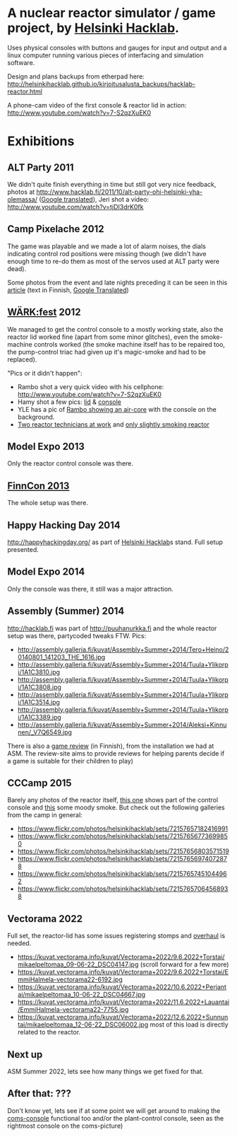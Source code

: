 # A nuclear reactor simulator / game project, by [Helsinki Hacklab][hlab].

Uses physical consoles with buttons and gauges for input and output and a linux computer running various pieces of interfacing and simulation software.

Design and plans backups from etherpad here: http://helsinkihacklab.github.io/kirjoitusalusta_backups/hacklab-reactor.html

A phone-cam video of the first console & reactor lid in action: http://www.youtube.com/watch?v=7-S2qzXuEK0

# Exhibitions

## ALT Party 2011

We didn't quite finish everything in time but still got very nice feedback, photos at http://www.hacklab.fi/2011/10/alt-party-ohi-helsinki-yha-olemassa/ ([Google translated][1]), Jeri shot a video: http://www.youtube.com/watch?v=tjDI3drK0fk

[1]: http://translate.google.com/translate?sl=fi&tl=en&js=n&prev=_t&hl=en&ie=UTF-8&layout=2&eotf=1&u=http%3A%2F%2Fhelsinki.hacklab.fi%2F2011%2F10%2Falt-party-ohi-helsinki-yha-olemassa%2F

## Camp Pixelache 2012

The game was playable and we made a lot of alarm noises, the dials indicating control rod positions were missing though (we didn't have enough time to re-do them as most of the servos used at ALT party were dead).

Some photos from the event and late nights preceding it can be seen in this [article][2] (text in Finnish, [Google Translated][3])

[2]: http://www.mbnet.fi/artikkeli/blogit/mblabra/hacklabin_reaktoripeli_kotitekoinen_t_ernobyl
[3]: http://translate.google.com/translate?hl=en&sl=fi&tl=en&u=http%3A%2F%2Fwww.mbnet.fi%2Fartikkeli%2Fblogit%2Fmblabra%2Fhacklabin_reaktoripeli_kotitekoinen_t_ernobyl

## [WÄRK:fest][wark] 2012

We managed to get the control console to a mostly working state, also the reactor lid worked fine (apart from some minor glitches), even the smoke-machine controls worked (the smoke machine itself has to be
 repaired too, the pump-control triac had given up it's magic-smoke and had to be replaced).

"Pics or it didn't happen":

  * Rambo shot a very quick video with his cellphone: http://www.youtube.com/watch?v=7-S2qzXuEK0
  * Hamy shot a few pics: [lid](http://oh4kpn.1g.fi/kuvat/Demopartyt/WarkFest/2012/20121021-DSC_3592.jpg) & [console](http://oh4kpn.1g.fi/kuvat/Demopartyt/WarkFest/2012/20121021-DSC_3596.jpg)
  * YLE has a pic of [Rambo showing an air-core](http://img.yle.fi/uutiset/tekniikka/article6344340.ece/ALTERNATES/w960/warkfest_ydinreaktori_simulaattori.jpg) with the console on the background.
  * [Two reactor technicians at work](http://www.flickr.com/photos/ermuggo/8118672641/in/pool-2089172@N20) and [only slightly smoking reactor](http://www.flickr.com/photos/ermuggo/8118734690/in/pool-2089172@N20)

[wark]: http://www.warkfest.org/en/

## Model Expo 2013

Only the reactor control console was there.

## [FinnCon 2013][fc13]

The whole setup was there.

[fc13]: http://2013.finncon.org/

## Happy Hacking Day 2014

<http://happyhackingday.org/> as part of [Helsinki Hacklab][hlab]s stand. Full setup presented.

[hlab]: http://helsinki.hacklab.fi

## Model Expo 2014

Only the console was there, it still was a major attraction.

## Assembly (Summer) 2014

<http://hacklab.fi> was part of <http://puuhanurkka.fi> and the whole reactor setup was there, partycoded tweaks FTW. Pics:

  - <http://assembly.galleria.fi/kuvat/Assembly+Summer+2014/Tero+Heino/20140801_141203_THE_1616.jpg>
  - <http://assembly.galleria.fi/kuvat/Assembly+Summer+2014/Tuula+Ylikorpi/1A1C3810.jpg>
  - <http://assembly.galleria.fi/kuvat/Assembly+Summer+2014/Tuula+Ylikorpi/1A1C3808.jpg>
  - <http://assembly.galleria.fi/kuvat/Assembly+Summer+2014/Tuula+Ylikorpi/1A1C3514.jpg>
  - <http://assembly.galleria.fi/kuvat/Assembly+Summer+2014/Tuula+Ylikorpi/1A1C3389.jpg>
  - <http://assembly.galleria.fi/kuvat/Assembly+Summer+2014/Aleksi+Kinnunen/_V7Q6549.jpg>

There is also a [game review][pr14] (in Finnish), from the installation we had at ASM. The review-site aims to provide reviews for helping parents decide if a game is suitable for their children to play)

[pr14]: http://www.peliraati.fi/pelien-arvioinnit-mainmenu-27/pelit-7-mainmenu-44/669-reactor-simulator

## CCCamp 2015

Barely any photos of the reactor itself, [this one](https://www.flickr.com/photos/helsinkihacklab/20517571046/in/album-72157656773699850/) shows part of the control console and [this](https://www.flickr.com/photos/helsinkihacklab/20706549795/in/album-72157656974072878/) some moody smoke. But check out the following galleries from the camp in general:

  - <https://www.flickr.com/photos/helsinkihacklab/sets/72157657182416991>
  - <https://www.flickr.com/photos/helsinkihacklab/sets/72157656773699850>
  - <https://www.flickr.com/photos/helsinkihacklab/sets/72157656803571519>
  - <https://www.flickr.com/photos/helsinkihacklab/sets/72157656974072878>
  - <https://www.flickr.com/photos/helsinkihacklab/sets/72157657451044962>
  - <https://www.flickr.com/photos/helsinkihacklab/sets/72157657064568938>

## Vectorama 2022

Full set, the reactor-lid has some issues registering stomps and [overhaul][todofix]
is needed.

  - <https://kuvat.vectorama.info/kuvat/Vectorama+2022/9.6.2022+Torstai/mikaelpeltomaa_09-06-22_DSC04147.jpg> (scroll forward for a few more)
  - <https://kuvat.vectorama.info/kuvat/Vectorama+2022/9.6.2022+Torstai/EmmiHalmela-vectorama22-6192.jpg>
  - <https://kuvat.vectorama.info/kuvat/Vectorama+2022/10.6.2022+Perjantai/mikaelpeltomaa_10-06-22_DSC04667.jpg>
  - <https://kuvat.vectorama.info/kuvat/Vectorama+2022/11.6.2022+Lauantai/EmmiHalmela-vectorama22-7755.jpg>
  - <https://kuvat.vectorama.info/kuvat/Vectorama+2022/12.6.2022+Sunnuntai/mikaelpeltomaa_12-06-22_DSC06002.jpg> most of this load is directly related to the reactor.

[todofix]: https://github.com/HelsinkiHacklab/reactor/wiki/TODO#necessary-fixes

## Next up

ASM Summer 2022, lets see how many things we get fixed for that.

## After that: ???

Don't know yet, lets see if at some point we will get around to making the [coms-console][coms_jeri] functional too and/or the plant-control console, seen as the rightmost console on the coms-picture)

[coms_jeri]: http://helsinki.hacklab.fi/wp-content/uploads/2011/10/CIMG7885.jpg
